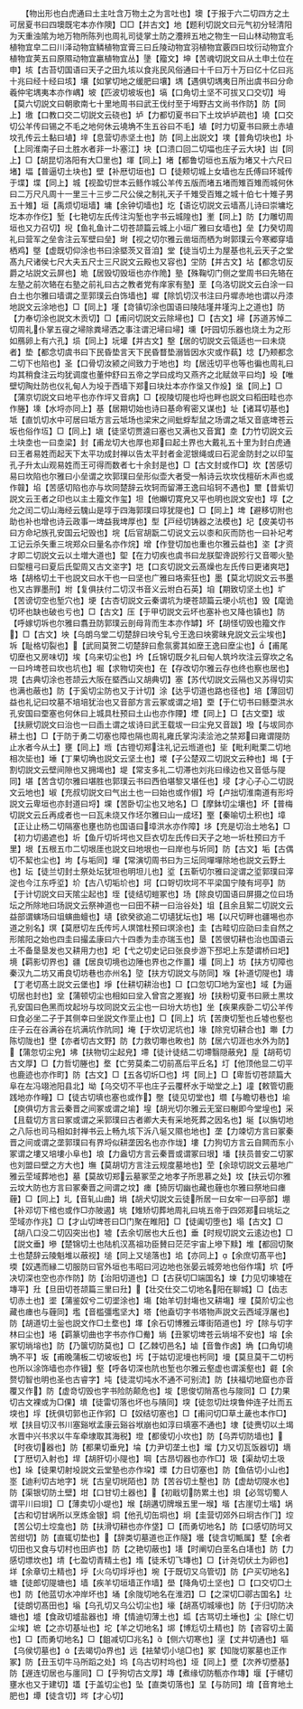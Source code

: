 <!-- { "loadSidebar": true } -->
　　【物出形也白虎通曰土主吐含万物土之为言吐也】墺【于报于六二切四方之土可居夏书曰四墺既宅本亦作隩】□□【并古文】地【题利切説文曰元气初分轻清阳为天重浊隂为地万物所陈列也周礼司徒掌土防之灋辨五地之物生一曰山林动物宜毛植物宜皁二曰川泽动物宜鳞植物宜膏三曰丘陵动物宜羽植物宜覈四曰坟衍动物宜介植物宜荚五曰原隰动物宜臝植物宜丛】墬【籀文】坤【苦魂切説文曰从土申土位在申】垓【古苔切国语曰天子之田九垓以食兆民风俗通曰十千曰万十万曰亿十亿曰兆十兆曰经十经曰垓】壤【如掌切地之缓肥曰壤】堣【遇俱切堣夷日所出虞书曰分命羲仲宅堣夷本亦作嵎】坡【匹波切坡坂也】塙【口角切土坚不可拔又口交切】坶【莫六切説文曰朝歌南七十里地周书曰武王伐纣至于坶野古文尚书作防】防【同上】墽【口教口交二切説文云硗也】垆【力都切夏书曰下土坟垆垆疏也】墝【口交切公羊传曰锡之不毛之地何休云墝埆不生五谷曰不毛】埴【时力切夏书曰厥土赤埴坟孔传云土黏曰埴】垶【息营切赤坚土也】防【同上出説文】墣【普角切块也】圤【上同淮南子曰土胜水者非一圤塞江】块【口溃口回二切堛也庄子云大块】凷【同上】□【胡昆切洛阳有大□里也】堚【同上】堵【都鲁切垣也五版为堵又十六尺曰堵】堛【普逼切土块也】壁【补厯切垣也】□【徒颊切城上女墙也左氏傅曰环城传于堞】堞【同上】城【视盈切世本云鲧作城公羊传五版而堵五堵而雉百雉而城何休曰二万尺凡周十一里三十三步二尺公侯之制礼天子千雉受百雉之城十伯七十雉子男五十雉】垣【禹烦切垣墙】墉【余钟切墙也】圪【语讫切説文云墙髙儿诗曰崇墉圪圪本亦作仡】堑【七艳切左氏传注沟堑也字书云城隍也】壍【同上】防【力雕切周垣也又力召切】堄【鱼礼鱼计二切苍颉篇云城上小垣广雅曰女墙也】垒【力癸切周礼曰营军之垒舎注云军壁曰垒】埘【视之切尔雅云凿垣而栖为埘郭璞云今寒郷穿墙栖鸡】墍【虚既切仰涂也书曰涂塈茨又音洎】堂【徒当切土为屋基也礼云天子之堂髙九尺诸侯七尺大夫五尺士三尺説文云殿也又容也】坣防【并古文】坫【都念切反爵之坫説文云屏也】垝【居毁切毁垣也亦作陒】塾【殊鞠切门侧之堂周书曰先辂在左塾之前次辂在右塾之前礼曰古之教者党有庠家有塾】垩【乌洛切説文云白涂一曰白土也尔雅曰墙谓之垩郭璞云白饰墙也】墀【除饥切汉书注曰丹墀赤地也谓以丹漆地説文云涂地也】□【同上】墐【竒镇切涂也国语曰陵陆墐井墐沟上之道也】防【力奉切涂也説文木贡切】□【甫问切説文云除埽也】□【古文】埽【苏道苏悼二切周礼仆掌五寑之埽除粪埽洒之事注谓汜埽曰埽】壎【吁园切乐器也烧土为之形如鴈卵上有六孔】埙【同上】坃壦【并古文】墼【居的切説文云瓴适也一曰未烧者】垫【都念切虞书曰下民昏垫言天下民昏瞀垫溺皆因水灾或作蓻】埝【乃颊都念二切下也陷也】圣【口骨切汝颍之间致力于地也】均【居迍切平也等也徧也周礼曰均其稍食注云均犹调度也董仲舒曰五帝之学曰成均又燕齐之北赋敛平曰均】坄【唯壁切陶灶防也仪礼甸人为坄于西墙下郑曰块灶本亦作垼又作炈】垼【同上】□【蒲京切説文曰地平也亦作坪又音病】□【视陵切隄也埒也畔也説文曰稻田畦也亦作塍】塖【水埒亦同上】基【居期切始也诗曰基命宥密又谋也】址【诸耳切基也】坻【直饥切水中可居曰坻方言云坻场也梁宋之间蚍蜉犁鼠之场谓之坻又音底埤苍云坂也俗作坘】□【同上】塡【徒坚切贾逵曰塞也又满也又音窴】坴【力竹切説文云土块坴也一曰坴梁】封【甫龙切大也厚也郑曰起土界也大戴礼五十里为封白虎通曰王者易姓而起天下太平功成封禅以告太平封者金泥银绳或曰石泥金防封之以印玺孔子升太山观易姓而王可得而数者七十余封是也】□【古文封或作□】坎【苦感切易曰坎陷也尔雅曰小垒谓之坎郭璞曰垒形似壶大者受一斛诗云坎坎伐檀斫木声也或作竷】埳【苦感切陷也亦与坎同楚辞云坎轲而留滞王逸曰埳轲不遇也】壐【昔紫切説文云王者之印也以主土籀文作玺】坦【他嬾切寛皃又平也明也説文安也】埻【之允之闰二切山海经云騩山是埻于四海郭璞曰埻犹隄也】□【同上】埤【避移切附也助也补也增也诗云政事一埤益我埤厚也】型【戸经切铸器之法模也】圮【皮美切书曰方命圮族孔安国云圮毁也】垸【后官胡翫二切说文云以桼和灰而防也一曰补圮考工记云杀矢重三垸郑众曰量名亦作烷】增【作登切加也重也尔雅云益也】垐【才资才即二切説文云以土増大道也】堲【在力切疾也虞书曰龙朕堲谗説殄行又音唧火塾曰堲檀弓曰夏后氏堲周又古文垐字】垲【口亥切説文云髙燥也左氏传曰更诸爽垲】垎【胡格切土干也説文曰水干也一曰坚也广雅曰垎索狂也】墨【莫北切説文云书墨也又古罪墨刑】坿【复俱扶付二切汉书音义云坿白石英】垍【期致切坚土也】圹【苦谤切空也堑穴也】埂【古杏切説文云秦谓坑为埂苍颉篇云埂小坑也】毁【麾诡切坏也缺也破也亏也】□【古文】压【于甲切説文云坏也塞补也又降也镇也】防【呼嫁切坼也尔雅曰翥丑防郭璞云剖母背而生本亦作罅】坏【胡怪切毁也籀文作】□【古文】坱【乌朗乌堂二切楚辞曰坱兮轧兮王逸曰坱雾昧皃説文云尘埃也】坼【耻格切裂也】【武囘莫贺二切楚辞曰愈氛雾其如塺王逸曰塺尘也】【甫尾切塺也又房味切】埃【乌来切尘也】坅【丘锦切既夕礼曰甸人筑坅坎注云穿坎之名一曰坅埤苍曰坎也坑也】堀【求物切突也】在【存改切尔雅云存也终也察也居也】垷【古典切涂也苍颉云大阪在塈西山又胡典切】塞【苏代切説文云隔也又苏得切实也满也蔽也】防【于奚切尘防也又于计切】涂【达乎切道也路也径也】培【薄回切益也礼记曰坟墓不培培犹治也又音部方言云冢或谓之培】垔【于仁切书曰鲧垔洪水孔安国曰垔塞也何休曰上城具杜预曰土山也亦作陻】堙【同上】□【古文垔】坺【扶厥切説文曰治也一曰臿土谓之坺诗曰武王载坺一曰尘皃又音跋】墢【与坺同亦耕土也】□【于防于勇二切塞也障也隔也周礼雍氏掌沟渎浍池之禁郑曰雍谓隄防止水者今从土】壅【同上】堩【古镫切郑注礼记云堩道也】坒【毗利毗栗二切地相次坒也】埵【丁果切埆也説文云坚土也】堫【子公楚双二切説文云种也】堨【于割切説文云壁间隙也又拥堨也】堤【常支多礼二切滞也刘兆曰缘边也又音低与隄同】堪【苦含切尔雅曰堪胜也郭璞云书曰西伯堪黎又堪任也】埐【才心子心二切説文云地也】埱【充叔切説文曰气出土也一曰始也或作俶】埒【卢拙切淮南道有形埒説文云卑垣也亦封道曰埒】堁【苦卧切尘也又地名】□【摩鉢切尘壤也】坏【普梅切説文云丘再成者也一曰瓦未烧又作坯尔雅曰山一成坯】埾【秦喻切土积也】墇【正让止杨二切隔塞也壅也防也国语曰墇洪水亦作障】垑【充是切治土地名】□【初力切遏遮也】圻【鱼斤切圻堮也又巨衣切左氏传曰天子之地一圻杜预曰方千里】垠【五根五巾二切垠厓也説文曰地垠也一曰岸也与圻同】防【古文】垢【古偶切不絜也尘也】坸【与垢同】墠【常演切周书曰为三坛同墠墠除地也説文云野土也】坛【徒兰切封土祭处坛犹坦也明坦儿也】垽【五靳切尔雅曰淀谓之垽郭璞曰滓淀也今江东呼垽】圿【古八切垢圿也】坷【口哿切坎坷不平梁国宁陵有坷亭】防【于计切説文曰天隂尘起也】垤【徒结切螘冢也】场【除良切国语曰屏摄之位曰场坛之所除地曰场説文云祭神道也一曰田不耕一曰治谷处】坥【且余且絮二切説文云益部谓螾场曰坥螾曲蟺也】壝【欲癸欲追二切壝犹坛也】埸【以尺切畔也疆埸也亦道之别名】塓【莫厯切左氏传圬人塓馆杜预曰塓涂也】圭【古畦切应劭曰圭自然之形隂阳之始也四圭曰撮孟康曰六十四黍为圭亦瑞玉也】垦【苦很切耕也治也国语云土不备垦垦发也又耕用力也】圯【弋之切史记曰张良步游下邳圯上东楚谓桥曰圯】境【羁影切界也】疆【居良切境也边陲也界也之作畺】壃【同上】坊【扶方切障也秦汉九二坊又甫良切坊巷也亦州名】埅【扶方切説文与防同】堢【补道切隄也】壔【丁老切髙土説文云堡也】埩【仕耕切耕治也】□【口忽切□地为室也】域【为逼切居也封也】坌【蒲顿切尘也相如曰坌入曾宫之嵳峩】坋【扶粉切夏书曰厥土黒坟孔安国曰色黑而坟起坋与坟同説文云尘也一曰坋大坊也】坐【疾果疾卧二切公羊传曰食必坐二子于其侧幸曰坐説文作垩止也】□【同上】坑【苦庚切堑也丘墟也壑也庄子云在谷满谷在坑满坑作阬同】埯【于坎切泥坑也】堟【除兖切耕合也】壣【力陈切陇也】壄【亦者切古文野】防【力救切壣也畋也】防【居六切涯也水外为防】【蒲忽切尘皃】坲【扶物切尘起皃】墆【徒计徒结二切墆翳隠蔽皃】垕【胡苟切古文厚】□【力哲切塍也】堥【亡劳莫柔二切前髙后平丘名】圢【他顶他显二切平也鹿迹也亦作町】防【古文】□【五各切圻□也】堮【同上】□【卑哲切苍颉篇大阜在左冯翊池阳县北】坳【乌交切不平也庄子云覆杯水于坳堂之上】墥【敕管切鹿践地亦作疃】□【徒古切填也塞也或作】壂【徒见切堂也】壛【与瞻切巷也】堬【庾俱切方言云秦晋之间冢或谓之堬】堭【胡光切尔雅云无室曰榭即今堂堭也】采【且载切方言曰冢或谓之采郭璞曰古者卿大夫有采地死葬之因名也】埏【以旃切地之八际也司马相如封禅书云上畅九垓下泝八埏又隰也地也】垄【力竦切方言曰冢秦晋之间或谓之垄郭璞曰有界埒似耕垄因名也亦作垅】塿【力狗切方言云自闗而东小冢谓之塿又培塿小阜也】埌【力盎切方言云秦晋或谓冢曰垠】墦【扶员普安二切冢也刘盟曰壁之方大也】墲【莫胡切方言注云规度墓地也】茔【余琼切説文云墓地广雅云茔域葬地也】墓【莫故切郑云墓冢茔之地孝子所思慕之处】坟【扶云切尔雅云坟大防也方言曰冢秦晋之间谓之坟】瘗【猗厉切幽也藏也薶也尔雅曰祭地曰瘗薶】□【同上】圠【音轧山曲】埍【胡犬切説文云徒所居一曰女牢一曰亭部】堋【补邓切下棺也或作□亦陂遏】垗【雉矫切葬地周礼曰垗五帝于四郊郑曰垗坛之茔域亦作兆】□【才山切埤苍曰□门聚在睢阳】□【徒阖切堕也】塌【古文】□【胡八口没二切囚突出也】墟【去余切居也大丘也】垂【时规切説文云逺边也】□【説文垂】墋【楚锦切土也陆机汉髙祖功臣賛曰茫茫宇宙上墋下黩】堆【都回切聚土也楚辞云陵魁堆以蔽视】塠【同上又塠落也】垖【亦同上】【余庶切髙平也】堧【奴遇而縁二切服防曰官外垣也韦昭曰河边地也张晏云城旁地也俗作壖】坹【呼决切深也空也亦作防】防【治阳切道也】□【古获切□端国名】堜【力见切埬墟在塼平】圱【旦田切苍颉篇三里曰圱】【壮交仕交二切地名阳在聊城】□【齿志切赤土也】埿【蒲鉴奴兮二切埿涂也】塲【始羊切封塲也又耕塲】埋【莫阶切尘也藏也瘗也与薶同】壏【音槛彊壏坚大】塔【他盍切字书塔物声説文云西域浮屠也】防【胡道切土釡也説文作□土堥也】墿【余石切博雅云墿街陌道也】坾【除与切字林曰尘也】埢【羁篆切曲也字书亦作□觠】埫【丑冢切埤苍云埫塎不安也】塎【余冢切埫塎也】防【乃箧切防莫也】□【乙棘切邑名】塷【音鲁作卤】埆【口角切墝埆不平】坂【甫晚蒲板二切坡坂也】圬【于姑切泥墁也杇同】墁【莫旦莫干二切杇也所以涂饰墙也亦作镘】壑【呼各切深也阬也堑也尔雅云壑虚也谓溪壑也】壡【余赘切智也明也圣也古睿字】坉【徒混切坉水不通不可别流】防【扶福切地窟也亦音覆又作】防【虚竒切毁也字书险防颠危也】埈【思俊切陗髙也与陖同】□【力果切古文裸或为□倮】墤【徒雷切落也坏也与隤同】堗【徒忽切灶堗鲁仲连子灶而五堗也】垺【抚俱切郭也正作郛】□【奴结切塞也】□【甫问切□草土薉也本作□】垘【扶目切汉书川塞谿垘孟康云谿谷垘崩也如淳曰填塞不通也】埭【徒赉切以土堨水晋中兴书求以牛车牵埭取其海税】墱【都倰切小坎也】防【乌弄切防墙也】【时夜切器也】防【都果切垂皃】埨【力尹切垄土也】塯【力又切瓦饭器切】墑【丁厯切入射也】垾【胡肝切小隄也】堈【古昂切器也亦作□】圾【渠劫切土圾也】垛【徒果切射坄説文云堂塾也亦作垜】塛【力日切塞也】防【鱼佶切小山也】埊【迪利切古地字】垙【古皇切垙陌也】防【苦谷切土墼也】防【虚劫切隄水也】防【渠银切防土壁】坩【口甘切土器也】【初戢切防累土也】垻【必驾切蜀人谓平川曰垻】□【薄卖切小堤也】堠【胡遘切牌堠五里一堠】堦【古崖切土堦】埚【古和切甘埚所以烹炼金银】垌【他孔切缶垌也】坰【圭营切郊外曰坰古作冂】埪【苦公切土埪龛也】防【扶滑切耕也亦作垡】□【而勇切地名】防【口感切防坷又苦绀切】防【直辄切垫也】【辞类切墓道也正作隧】壜【徒含切甒属】墅【余者切田也又食与切村也田庐也】防【之艳切蔽也】墡【时阐切白垩名白墡也】防【力感切墂坎也】埥【七盈切青精土也】堶【徒禾切飞塼也】□【计尧切伏土为卵也】垟【余章切土精也】垀【火乌切垺垀也】埦【于既切又乌管切】防【户买切地名】塘【徒郎切隄塘也】墙【疾羊切垣墙正作墙】壆【降角切土坚也】□【口交切□土也】防【他蓝切水冲岸坏也】埇【余陇切地名在淮泗】□【之深切□鄩古国名】圵【徒朗切髙田也】塕【乌孔切又乌公切尘也】壕【胡髙切城壕也】防【于归切防决塘也】墭【食政切墭盐器也】塉【情迪切薄土也】坬【古骂切土埵也】尘【除仁切尘埃】墌【之亦切基址也】坨【羊之切地名】垹【博尨切土精也】防【咨容切土菌也】□【而勇切地名】□【鉏减切□兆名】【侧六切寒也】塣【丈井切通也】塸【乌侯切墓也】【去竭切界也】远【袪辇切小塠□也】冢【知陇切冢墓也正作冢】防【丑玉切牛马所蹈之处】坞【乌古切村坞也】垭【同上】墏【次养切墏基】防【遟连切居也与廛同】□【乎狗切古文厚】塼【煮缘切防甎亦作塼】堰【于幰切壅水也又于建切】壒【于盖切尘也】坠【直类切落也】圼【与防同】堉【音育地土肥也】墰【徒含切】埁【才心切】

